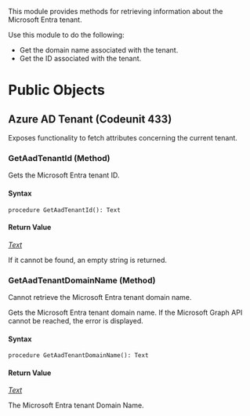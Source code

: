 This module provides methods for retrieving information about the Microsoft Entra tenant.

Use this module to do the following:

- Get the domain name associated with the tenant.
- Get the ID associated with the tenant.

# Public Objects
## Azure AD Tenant (Codeunit 433)

 Exposes functionality to fetch attributes concerning the current tenant.
 

### GetAadTenantId (Method) <a name="GetAadTenantId"></a> 

 Gets the Microsoft Entra tenant ID.
 

#### Syntax
```
procedure GetAadTenantId(): Text
```
#### Return Value
*[Text](https://go.microsoft.com/fwlink/?linkid=2210031)*

If it cannot be found, an empty string is returned.
### GetAadTenantDomainName (Method) <a name="GetAadTenantDomainName"></a> 
Cannot retrieve the Microsoft Entra tenant domain name.


 Gets the Microsoft Entra tenant domain name.
 If the Microsoft Graph API cannot be reached, the error is displayed.
 

#### Syntax
```
procedure GetAadTenantDomainName(): Text
```
#### Return Value
*[Text](https://go.microsoft.com/fwlink/?linkid=2210031)*

The Microsoft Entra tenant Domain Name.
